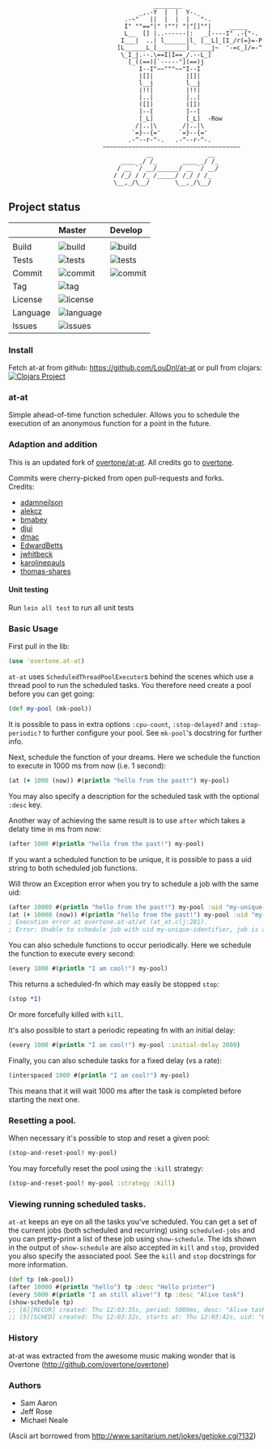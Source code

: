                                             ________
                                        _,.-Y  |  |  Y-._
                                    .-~"   ||  |  |  |   "-.
                                    I" ""=="|" !""! "|"[]""|     _____
                                    L__  [] |..------|:   _[----I" .-{"-.
                                   I___|  ..| l______|l_ [__L]_[I_/r(=}=-P
                                  [L______L_[________]______j~  '-=c_]/=-^
                                   \_I_j.--.\==I|I==_/.--L_]
                                     [_((==)[`-----"](==)j
                                        I--I"~~"""~~"I--I
                                        |[]|         |[]|
                                        l__j         l__j
                                        |!!|         |!!|
                                        |..|         |..|
                                        ([])         ([])
                                        ]--[         ]--[
                                        [_L]         [_L]  -Row
                                       /|..|\       /|..|\
                                      `=}--{='     `=}--{='
                                     .-^--r-^-.   .-^--r-^-.
                              ~~~~~~~~~~~~~~~~~~~~~~~~~~~~~~~~~~~~~~
                                          __               __
                                   ____ _/ /_       ____ _/ /_
                                  / __ `/ __/______/ __ `/ __/
                                 / /_/ / /_ /_____/ /_/ / /_
                                 \__,_/\__/       \__,_/\__/

## Project status
|          | Master         | Develop      |
| -------  | :-----         | :-----       |
|          |                |              |
| Build    | ![build][1]    | ![build][2]  |
| Tests    | ![tests][3]    | ![tests][4]  |
| Commit   | ![commit][5]   | ![commit][6] |
| Tag      | ![tag][7]
| License  | ![license][8]
| Language | ![language][9]
| Issues   | ![issues][10]

[1]: https://github.com/LouDnl/at-at/actions/workflows/leinbuild.yml/badge.svg?branch=master
[2]: https://github.com/LouDnl/at-at/actions/workflows/leinbuild.yml/badge.svg?branch=dev
[3]: https://github.com/LouDnl/at-at/actions/workflows/leintest.yml/badge.svg?branch=master
[4]: https://github.com/LouDnl/at-at/actions/workflows/leintest.yml/badge.svg?branch=dev
[5]: https://shields.io/github/last-commit/LouDnl/at-at/master
[6]: https://shields.io/github/last-commit/LouDnl/at-at/dev
[7]: https://shields.io/github/v/tag/LouDnl/at-at?sort=semver
[8]: https://shields.io/github/license/LouDnl/at-at
[9]: https://shields.io/github/languages/top/LouDnl/at-at
[10]: https://shields.io/github/issues/LouDnl/at-at

### Install

Fetch at-at from github: https://github.com/LouDnl/at-at or pull from clojars: \
[![Clojars Project](https://img.shields.io/clojars/v/org.clojars.loud/at-at.svg)](https://clojars.org/org.clojars.loud/at-at)

### at-at

Simple ahead-of-time function scheduler. Allows you to schedule the execution of an anonymous function for a point in the future.

### Adaption and addition

This is an updated fork of [overtone/at-at](https://github.com/overtone/at-at). All credits go to [overtone](https://github.com/overtone).

Commits were cherry-picked from open pull-requests and forks. \
Credits:
- [adamneilson](https://github.com/adamneilson)
- [alekcz](https://github.com/alekcz)
- [bmabey](https://github.com/bmabey)
- [djui](https://github.com/djui)
- [dmac](https://github.com/dmac)
- [EdwardBetts](https://github.com/EdwardBetts)
- [jwhitbeck](https://github.com/jwhitbeck)
- [karolinepauls](https://github.com/karolinepauls)
- [thomas-shares](https://github.com/thomas-shares)

#### Unit testing

Run `lein all test` to run all unit tests

### Basic Usage

First pull in the lib:

```clj
(use 'overtone.at-at)
```

`at-at` uses `ScheduledThreadPoolExecutor`s behind the scenes which use a thread pool to run the scheduled tasks. You therefore need create a pool before you can get going:

```clj
(def my-pool (mk-pool))
```

It is possible to pass in extra options `:cpu-count`, `:stop-delayed?` and `:stop-periodic?` to further configure your pool. See `mk-pool`'s docstring for further info.

Next, schedule the function of your dreams. Here we schedule the function to execute in 1000 ms from now (i.e. 1 second):

```clj
(at (+ 1000 (now)) #(println "hello from the past!") my-pool)
```

You may also specify a description for the scheduled task with the optional `:desc` key.

Another way of achieving the same result is to use `after` which takes a delaty time in ms from now:

```clj
(after 1000 #(println "hello from the past!") my-pool)
```

If you want a scheduled function to be unique, it is possible to pass a uid string to both scheduled job functions.

Will throw an Exception error when you try to schedule a job with the same uid:

```clj
(after 10000 #(println "hello from the past!") my-pool :uid "my-unique-identifier") ; schedules function
(at (+ 10000 (now)) #(println "hello from the past!") my-pool :uid "my-unique-identifier") ; will throw an Execution error
; Execution error at overtone.at-at/at (at_at.clj:281).
; Error: Unable to schedule job with uid my-unique-identifier, job is already scheduled.0
```

You can also schedule functions to occur periodically. Here we schedule the function to execute every second:

```clj
(every 1000 #(println "I am cool!") my-pool)
```

This returns a scheduled-fn which may easily be stopped `stop`:

```clj
(stop *1)
```

Or more forcefully killed with `kill`.

It's also possible to start a periodic repeating fn with an initial delay:

```clj
(every 1000 #(println "I am cool!") my-pool :initial-delay 2000)
```

Finally, you can also schedule tasks for a fixed delay (vs a rate):

```clj
(interspaced 1000 #(println "I am cool!") my-pool)
```

This means that it will wait 1000 ms after the task is completed before
starting the next one.

### Resetting a pool.

When necessary it's possible to stop and reset a given pool:

```clj
(stop-and-reset-pool! my-pool)
```

You may forcefully reset the pool using the `:kill` strategy:

```clj
(stop-and-reset-pool! my-pool :strategy :kill)
```

### Viewing running scheduled tasks.

`at-at` keeps an eye on all the tasks you've scheduled. You can get a set of the current jobs (both scheduled and recurring) using `scheduled-jobs` and you can pretty-print a list of these job using `show-schedule`. The ids shown in the output of `show-schedule` are also accepted in `kill` and `stop`, provided you also specify the associated pool. See the `kill` and `stop` docstrings for more information.

```clj
(def tp (mk-pool))
(after 10000 #(println "hello") tp :desc "Hello printer")
(every 5000 #(println "I am still alive!") tp :desc "Alive task")
(show-schedule tp)
;; [6][RECUR] created: Thu 12:03:35s, period: 5000ms, desc: "Alive task
;; [5][SCHED] created: Thu 12:03:32s, starts at: Thu 12:03:42s, uid: "G__441", desc: "Hello printer
```

### History

at-at was extracted from the awesome music making wonder that is Overtone (http://github.com/overtone/overtone)

### Authors

* Sam Aaron
* Jeff Rose
* Michael Neale

(Ascii art borrowed from http://www.sanitarium.net/jokes/getjoke.cgi?132)
